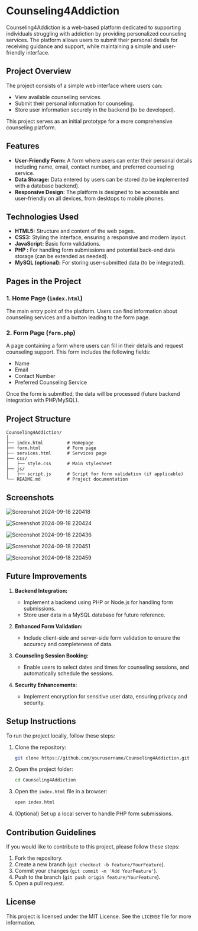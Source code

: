 # Counseling4Addiction

Counseling4Addiction is a web-based platform dedicated to supporting individuals struggling with addiction by providing personalized counseling services.
The platform allows users to submit their personal details for receiving guidance and support, while maintaining a simple and user-friendly interface.

## Project Overview

The project consists of a simple web interface where users can:
- View available counseling services.
- Submit their personal information for counseling.
- Store user information securely in the backend (to be developed).

This project serves as an initial prototype for a more comprehensive counseling platform.

## Features

- **User-Friendly Form:** A form where users can enter their personal details including name, email, contact number, and preferred counseling service.
- **Data Storage:** Data entered by users can be stored (to be implemented with a database backend).
- **Responsive Design:** The platform is designed to be accessible and user-friendly on all devices, from desktops to mobile phones.

## Technologies Used

- **HTML5:** Structure and content of the web pages.
- **CSS3:** Styling the interface, ensuring a responsive and modern layout.
- **JavaScript:** Basic form validations.
- **PHP :** For handling form submissions and potential back-end data storage (can be extended as needed).
- **MySQL (optional):** For storing user-submitted data (to be integrated).

## Pages in the Project

### 1. Home Page (`index.html`)
The main entry point of the platform. Users can find information about counseling services and a button leading to the form page.

### 2. Form Page (`form.php`)
A page containing a form where users can fill in their details and request counseling support. This form includes the following fields:
- Name
- Email
- Contact Number
- Preferred Counseling Service

Once the form is submitted, the data will be processed (future backend integration with PHP/MySQL).


## Project Structure

```
Counseling4Addiction/
│
├── index.html         # Homepage
├── form.html          # Form page
├── services.html      # Services page
├── css/
│   ├── style.css      # Main stylesheet
├── js/
│   ├── script.js      # Script for form validation (if applicable)
└── README.md          # Project documentation
```

## Screenshots

![Screenshot 2024-09-18 220418](https://github.com/user-attachments/assets/5360ce47-e1a4-41e0-8de5-8b1cb33a7acc)

![Screenshot 2024-09-18 220424](https://github.com/user-attachments/assets/769de5f4-7bab-4db4-b7b1-de7dcf2548f8)

![Screenshot 2024-09-18 220436](https://github.com/user-attachments/assets/454e5036-5afb-4bb0-84e0-9112462a4fac)

![Screenshot 2024-09-18 220451](https://github.com/user-attachments/assets/eb901173-b461-43c1-a33f-6e6f74c50003)

![Screenshot 2024-09-18 220459](https://github.com/user-attachments/assets/54483d0c-7d8d-4bee-89ca-273b386c00da)


## Future Improvements

1. **Backend Integration:**
   - Implement a backend using PHP or Node.js for handling form submissions.
   - Store user data in a MySQL database for future reference.

2. **Enhanced Form Validation:**
   - Include client-side and server-side form validation to ensure the accuracy and completeness of data.

3. **Counseling Session Booking:**
   - Enable users to select dates and times for counseling sessions, and automatically schedule the sessions.

4. **Security Enhancements:**
   - Implement encryption for sensitive user data, ensuring privacy and security.

## Setup Instructions

To run the project locally, follow these steps:

1. Clone the repository:
   ```bash
   git clone https://github.com/yourusername/Counseling4Addiction.git
   ```

2. Open the project folder:
   ```bash
   cd Counseling4Addiction
   ```

3. Open the `index.html` file in a browser:
   ```bash
   open index.html
   ```

4. (Optional) Set up a local server to handle PHP form submissions.

## Contribution Guidelines

If you would like to contribute to this project, please follow these steps:

1. Fork the repository.
2. Create a new branch (`git checkout -b feature/YourFeature`).
3. Commit your changes (`git commit -m 'Add YourFeature'`).
4. Push to the branch (`git push origin feature/YourFeature`).
5. Open a pull request.

## License

This project is licensed under the MIT License. See the `LICENSE` file for more information.
